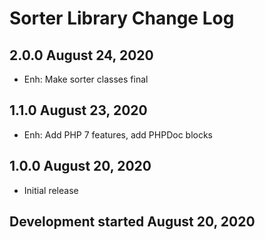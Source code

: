 Sorter Library Change Log
===================

2.0.0 August 24, 2020
-------------------
* Enh: Make sorter classes final

1.1.0 August 23, 2020
-------------------
* Enh: Add PHP 7 features, add PHPDoc blocks

1.0.0 August 20, 2020
-------------------
* Initial release

Development started August 20, 2020
---------------------------------